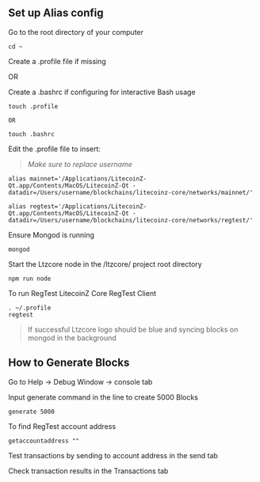 ## Set up Alias config

Go to the root directory of your computer

```
cd ~
```

Create a .profile file if missing

OR

Create a .bashrc if configuring for interactive Bash usage

```
touch .profile

OR

touch .bashrc
```

Edit the .profile file to insert:
> *Make sure to replace username*

```
alias mainnet='/Applications/LitecoinZ-Qt.app/Contents/MacOS/LitecoinZ-Qt -datadir=/Users/username/blockchains/litecoinz-core/networks/mainnet/'

alias regtest='/Applications/LitecoinZ-Qt.app/Contents/MacOS/LitecoinZ-Qt -datadir=/Users/username/blockchains/litecoinz-core/networks/regtest/'
```

Ensure Mongod is running

```
mongod
```

Start the Ltzcore node in the /ltzcore/ project root directory

```
npm run node
```

To run RegTest LitecoinZ Core RegTest Client

```
. ~/.profile
regtest
```

> If successful Ltzcore logo should be blue and syncing blocks on mongod in the background

## How to Generate Blocks

Go to Help -> Debug Window -> console tab

Input generate command in the line to create 5000 Blocks

```
generate 5000
```

To find RegTest account address
```
getaccountaddress ""
```

Test transactions by sending to account address in the send tab

Check transaction results in the Transactions tab
